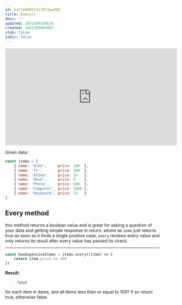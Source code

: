 ```yaml
---
id: hxCYz680Yt3irK7JpwdVK
title: Every()
desc: ''
updated: 1641406430676
created: 1641105063907
stub: false
isDir: false
---
```


<center>
	<iframe width="560" height="315" src="https://www.youtube.com/embed/R8rmfD9Y5-c" frameborder="0" allow="accelerometer; autoplay; encrypted-media; gyroscope; picture-in-picture" allowfullscreen></iframe>
</center>

Given data:

```javascript
const items = [
    { name: 'Bike',     price: 100  },
    { name: 'TV',       price: 200  },
    { name: 'Album',    price: 10   },
    { name: 'Book',     price: 5    },
    { name: 'Phone',    price: 500  },
    { name: 'Computer', price: 1000 },
    { name: 'Keyboard', price: 25   }
]
```

## Every method

this method returns a boolean value and is great for asking a question of your data and getting simple response in return. where as `some` just returns true as soon as it finds a single positive case, `every` reviews every value and only returns its result after every value has passed its check.

---

```js
const hasExpensiveItems = items.every((item) => {
    return item.price <= 100
})
```

**Result:**

> false

for each item in items, iare all items less than or equal to 100? if so return true, otherwise false. 
